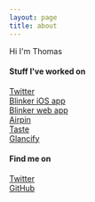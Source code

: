```yaml
---
layout: page
title: about
---
```


Hi I'm Thomas

#### Stuff I've worked on

[Twitter](https://twitter.com)<br />
[Blinker iOS app](https://itunes.apple.com/us/app/blinker-power-to-buy-sell/id970157878)<br />
[Blinker web app](https://refinance.blinker.com)<br />
[Airpin](https://github.com/suchtomwow/Airpin)<br />
[Taste](https://github.com/suchtomwow/taste)<br />
[Glancify](https://github.com/suchtomwow/glancify)

#### Find me on

[Twitter](http://twitter.com/suchtomwow)<br />
[GitHub](http://github.com/suchtomwow)

